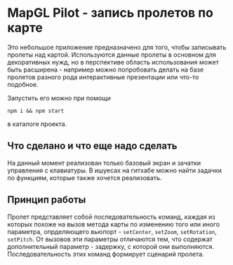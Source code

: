 # MapGL Pilot - запись пролетов по карте

Это небольшое приложение предназначено для того, чтобы записывать пролеты над картой. Используются данные пролеты в основном для декоративных нужд, но в перспективе область использования может быть расширена - например можно попробовать делать на базе пролетов разного рода интерактивные презентации или что-то подобное.

Запустить его можно при помощи

```
npm i && npm start
```

в каталоге проекта.

## Что сделано и что еще надо сделать

На данный момент реализован только базовый экран и зачатки управления с клавиатуры. В ишуесах на гитхабе можно найти задачки по функциям, которые также хочется реализовать.

## Принцип работы

Пролет представляет собой последовательность команд, каждая из которых похоже на вызов метода карты по изменению того или иного параметра, опрделяющего вьюпорт - `setCenter`, `setZoom`, `setRotation`, `setPitch`. От вызовов эти параметры отличаются тем, что содержат дополнительный параметр - задержку, с которой они выполняются. Последовательность этих команд формирует сценарий пролета.